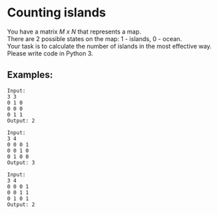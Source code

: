 # Counting islands
You have a matrix *M x N* that represents a map.  
There are 2 possible states on the map: 1 - islands, 0 - ocean.  
Your task is to calculate the number of islands in the most effective way.  
Please write code in Python 3.

## Examples:
    Input:
    3 3
    0 1 0
    0 0 0
    0 1 1
    Output: 2

    Input:
    3 4 
    0 0 0 1
    0 0 1 0
    0 1 0 0
    Output: 3

    Input:
    3 4
    0 0 0 1
    0 0 1 1
    0 1 0 1
    Output: 2



